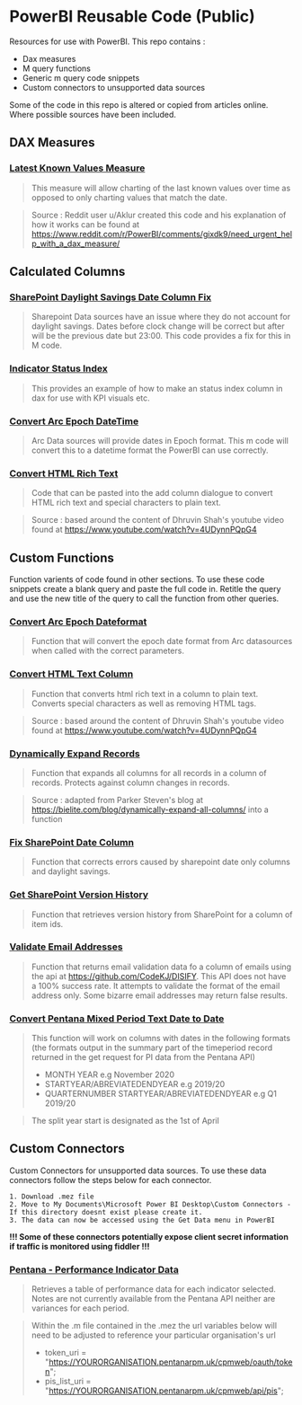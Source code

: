 # PowerBI Reusable Code (Public)
Resources for use with PowerBI. This repo contains :
  * Dax measures
  * M query functions
  * Generic m query code snippets
  * Custom connectors to unsupported data sources

Some of the code in this repo is altered or copied from articles online. Where possible sources have been included.

## DAX Measures
  ### [Latest Known Values Measure](https://github.com/SC-TPP/PowerBI-Public/blob/master/Dax%20Measures/Latest%20Known%20Values%20DAX%20Measure.dax)
  >This measure will allow charting of the last known values over time as opposed to only charting values that match the date.

  >Source : Reddit user u/Aklur created this code and his explanation of how it works can be found at https://www.reddit.com/r/PowerBI/comments/gixdk9/need_urgent_help_with_a_dax_measure/

## Calculated Columns
  ### [SharePoint Daylight Savings Date Column Fix](https://github.com/SC-TPP/PowerBI-Public/blob/master/Calculated%20Columns/SharePoint%20Daylight%20Savings%20Fix.m)
  >Sharepoint Data sources have an issue where they do not account for daylight savings. Dates before clock change will be correct but after will be the previous date but 23:00. This code provides a fix for this in M code.
  ### [Indicator Status Index](https://github.com/SC-TPP/PowerBI-Public/blob/master/Calculated%20Columns/Indicator%20Status%20Index.dax)
  >This provides an example of how to make an status index column in dax for use with KPI visuals etc.
  ### [Convert Arc Epoch DateTime](https://github.com/SC-TPP/PowerBI-Public/blob/master/Calculated%20Columns/Convert%20Arc%20DateTime.m)
  >Arc Data sources will provide dates in Epoch format. This m code will convert this to a datetime format the PowerBI can use correctly.
  ### [Convert HTML Rich Text](https://github.com/SC-TPP/PowerBI-Public/blob/master/Calculated%20Columns/Convert%20HTML.m)
  >Code that can be pasted into the add column dialogue to convert HTML rich text and special characters to plain text.

  >Source : based around the content of Dhruvin Shah's youtube video found at https://www.youtube.com/watch?v=4UDynnPQpG4

## Custom Functions
Function varients of code found in other sections. To use these code snippets create a blank query and paste the full code in. Retitle the query and use the new title of the query to call the function from other queries.

  ### [Convert Arc Epoch Dateformat](https://github.com/SC-TPP/PowerBI-Public/blob/master/Helper%20Functions/Convert%20Arc%20Epoch%20DateFormat%20Function.m)
  >Function that will convert the epoch date format from Arc datasources when called with the correct parameters.
  ### [Convert HTML Text Column](https://github.com/SC-TPP/PowerBI-Public/blob/master/Helper%20Functions/Convert%20HTML%20Text%20Column.m)
  >Function that converts html rich text in a column to plain text. Converts special characters as well as removing HTML tags.

  >Source : based around the content of Dhruvin Shah's youtube video found at https://www.youtube.com/watch?v=4UDynnPQpG4
  ### [Dynamically Expand Records](https://github.com/SC-TPP/PowerBI-Public/blob/master/Helper%20Functions/Dynamically%20Expand%20Records%20-%20Function.m)
  >Function that expands all columns for all records in a column of records. Protects against column changes in records.

  >Source : adapted from Parker Steven's blog at https://bielite.com/blog/dynamically-expand-all-columns/ into a function
  ### [Fix SharePoint Date Column](https://github.com/SC-TPP/PowerBI-Public/blob/master/Helper%20Functions/Fix%20SP%20DateColumn%20Function.m)
  >Function that corrects errors caused by sharepoint date only columns and daylight savings.
  ### [Get SharePoint Version History](https://github.com/SC-TPP/PowerBI-Public/blob/master/Helper%20Functions/Get%20SP%20Version%20History%20Function.m)
  >Function that retrieves version history from SharePoint for a column of item ids.
  ### [Validate Email Addresses](https://github.com/SC-TPP/PowerBI-Public/blob/master/Helper%20Functions/Validate%20Emails.m)
  >Function that returns email validation data fo a column of emails using the api at https://github.com/CodeKJ/DISIFY. This API does not have a 100% success rate. It attempts to validate the format of the email address only. Some bizarre email addresses may return false results.
  ### [Convert Pentana Mixed Period Text Date to Date](https://github.com/SC-TPP/PowerBI-Public/blob/master/Helper%20Functions/Convert%20Pentana%20Mixed%20Period%20Text%20Date%20to%20Date.m)
  > This function will work on columns with dates in the following formats (the formats output in the summary part of the timeperiod record returned in the get request for PI data from the Pentana API)
  >* MONTH YEAR e.g November 2020
  >* STARTYEAR/ABREVIATEDENDYEAR e.g 2019/20
  >* QUARTERNUMBER STARTYEAR/ABREVIATEDENDYEAR e.g Q1 2019/20</br>
  
  >The split year start is designated as the 1st of April


## Custom Connectors
Custom Connectors for unsupported data sources. To use these data connectors follow the steps below for each connector.

    1. Download .mez file
    2. Move to My Documents\Microsoft Power BI Desktop\Custom Connectors - If this directory doesnt exist please create it.
    3. The data can now be accessed using the Get Data menu in PowerBI

**!!! Some of these connectors potentially expose client secret information if traffic is monitored using fiddler !!!**

  ### [Pentana - Performance Indicator Data](https://github.com/SC-TPP/PowerBI-Public/blob/master/Custom%20Connectors/Pentana%20-%20Indicators)
  >Retrieves a table of performance data for each indicator selected. Notes are not currently available from the Pentana API neither are variances for each period.

  >Within the .m file contained in the .mez the url variables below will need to be adjusted to reference your particular organisation's url
  > * token_uri = "https://YOURORGANISATION.pentanarpm.uk/cpmweb/oauth/token";
  > * pis_list_uri = "https://YOURORGANISATION.pentanarpm.uk/cpmweb/api/pis";